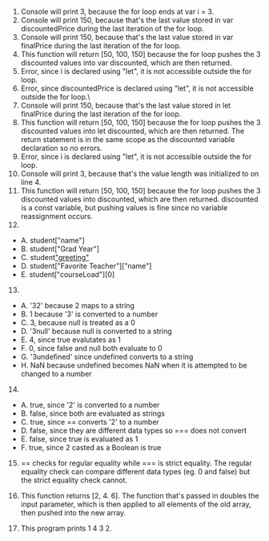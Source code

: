 1. Console will print 3, because the for loop ends at var i = 3.
2. Console will print 150, because that's the last value stored in var discountedPrice during the last iteration of the for loop.
3. Console will print 150, because that's the last value stored in var finalPrice during the last iteration of the for loop.
4. This function will return [50, 100, 150] because the for loop pushes the 3 discounted values into var discounted, which are then returned. 
5. Error, since i is declared using "let", it is not accessible outside the for loop.
6. Error, since discountedPrice is declared using "let", it is not accessible outside the for loop.\
7. Console will print 150, because that's the last value stored in let finalPrice during the last iteration of the for loop.
8. This function will return [50, 100, 150] because the for loop pushes the 3 discounted values into let discounted, which are then returned. The return statement is in the same scope as the discounted variable declaration so no errors.
9. Error, since i is declared using "let", it is not accessible outside the for loop.
10. Console will print 3, because that's the value length was initialized to on line 4.
11. This function will return [50, 100, 150] because the for loop pushes the 3 discounted values into discounted, which are then returned. discounted is a const variable, but pushing values is fine since no variable reassignment occurs. 
12. 	
- A. student["name"]
- B. student["Grad Year"]
- C. student["greeting"]()
- D. student["Favorite Teacher"]["name"]
- E. student["courseLoad"][0]

13. 	
- A. '32' because 2 maps to a string
- B. 1 because '3' is converted to a number
- C. 3, because null is treated as a 0
- D. '3null' because null is converted to a string
- E. 4, since true evalutates as 1
- F. 0, since false and null both evaluate to 0
- G. '3undefined' since undefined converts to a string
- H. NaN because undefined becomes NaN when it is attempted to be changed to a number

14.
- A. true, since '2' is converted to a number
- B. false, since both are evaluated as strings
- C. true, since == converts '2' to a number
- D. false, since they are different data types so === does not convert
- E. false, since true is evaluated as 1
- F. true, since 2 casted as a Boolean is true

15. == checks for regular equality while === is strict equality. The regular equality check can compare different data types (eg. 0 and false) but the strict equality check cannot. 

17. This function returns [2, 4. 6]. The function that's passed in doubles the input parameter, which is then applied to all elements of the old array, then pushed into the new array.

19. This program prints 1 4 3 2. 

